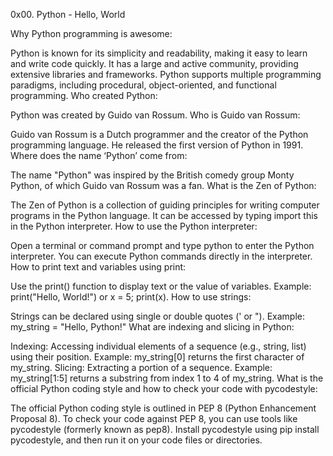 0x00. Python - Hello, World

Why Python programming is awesome:

Python is known for its simplicity and readability, making it easy to learn and write code quickly.
It has a large and active community, providing extensive libraries and frameworks.
Python supports multiple programming paradigms, including procedural, object-oriented, and functional programming.
Who created Python:

Python was created by Guido van Rossum.
Who is Guido van Rossum:

Guido van Rossum is a Dutch programmer and the creator of the Python programming language. He released the first version of Python in 1991.
Where does the name ‘Python’ come from:

The name "Python" was inspired by the British comedy group Monty Python, of which Guido van Rossum was a fan.
What is the Zen of Python:

The Zen of Python is a collection of guiding principles for writing computer programs in the Python language. It can be accessed by typing import this in the Python interpreter.
How to use the Python interpreter:

Open a terminal or command prompt and type python to enter the Python interpreter.
You can execute Python commands directly in the interpreter.
How to print text and variables using print:

Use the print() function to display text or the value of variables.
Example: print("Hello, World!") or x = 5; print(x).
How to use strings:

Strings can be declared using single or double quotes (' or ").
Example: my_string = "Hello, Python!"
What are indexing and slicing in Python:

Indexing: Accessing individual elements of a sequence (e.g., string, list) using their position.
Example: my_string[0] returns the first character of my_string.
Slicing: Extracting a portion of a sequence.
Example: my_string[1:5] returns a substring from index 1 to 4 of my_string.
What is the official Python coding style and how to check your code with pycodestyle:

The official Python coding style is outlined in PEP 8 (Python Enhancement Proposal 8).
To check your code against PEP 8, you can use tools like pycodestyle (formerly known as pep8).
Install pycodestyle using pip install pycodestyle, and then run it on your code files or directories.
